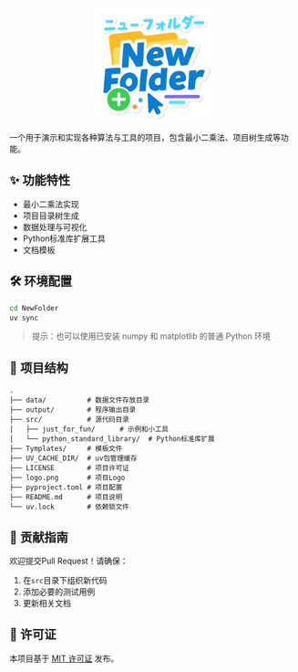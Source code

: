 <div align="center">
    <img src="./logo.png" alt="NewFolder" width="200px">
</div>

一个用于演示和实现各种算法与工具的项目，包含最小二乘法、项目树生成等功能。

## ✨ 功能特性
- 最小二乘法实现
- 项目目录树生成
- 数据处理与可视化
- Python标准库扩展工具
- 文档模板

## 🛠️ 环境配置

```bash
cd NewFolder
uv sync
```

> 提示：也可以使用已安装 numpy 和 matplotlib 的普通 Python 环境

## 📁 项目结构
```
.
├── data/          # 数据文件存放目录
├── output/        # 程序输出目录
├── src/           # 源代码目录
│   ├── just_for_fun/      # 示例和小工具
│   └── python_standard_library/  # Python标准库扩展
├── Tymplates/     # 模板文件
├── UV_CACHE_DIR/  # uv包管理缓存
├── LICENSE        # 项目许可证
├── logo.png       # 项目Logo
├── pyproject.toml # 项目配置
├── README.md      # 项目说明
└── uv.lock        # 依赖锁文件
```

## 🤝 贡献指南
欢迎提交Pull Request！请确保：
1. 在`src`目录下组织新代码
2. 添加必要的测试用例
3. 更新相关文档

## 📜 许可证
本项目基于 [MIT 许可证](LICENSE) 发布。
